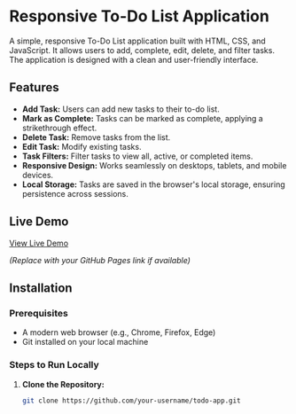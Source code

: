 # Responsive To-Do List Application

A simple, responsive To-Do List application built with HTML, CSS, and JavaScript. It allows users to add, complete, edit, delete, and filter tasks. The application is designed with a clean and user-friendly interface.

## Features

- **Add Task:** Users can add new tasks to their to-do list.
- **Mark as Complete:** Tasks can be marked as complete, applying a strikethrough effect.
- **Delete Task:** Remove tasks from the list.
- **Edit Task:** Modify existing tasks.
- **Task Filters:** Filter tasks to view all, active, or completed items.
- **Responsive Design:** Works seamlessly on desktops, tablets, and mobile devices.
- **Local Storage:** Tasks are saved in the browser's local storage, ensuring persistence across sessions.

## Live Demo

[View Live Demo](https://github.com/atulranjan9026/todo?tab=readme-ov-file)

*(Replace with your GitHub Pages link if available)*

## Installation

### Prerequisites

- A modern web browser (e.g., Chrome, Firefox, Edge)
- Git installed on your local machine

### Steps to Run Locally

1. **Clone the Repository:**

   ```bash
   git clone https://github.com/your-username/todo-app.git
